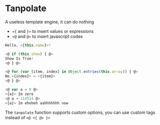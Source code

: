 # Tanpolate
A useless template engine, it can do nothing

- `<{` and `}>` to insert values or expressions
- `<@` and `@>` to insert javascript codes

```js
Hello, <{this.name}>!

<@ if (this.show) { @>
Show Is True!
<@ } @>

<@ for (var [item, index] in Object.entries(this.array)) { @>
No.<{index}> = <{item}>
<@ } @>

<@ var a = 0 @>
<{a}> Im zero
<@ a = 114514 @>
<{a}> Im eheheh aahhhhhhh now
```

The `tanpolate` function supports custom options, you can use custom tags instead of `<@ <{ @> }>`
